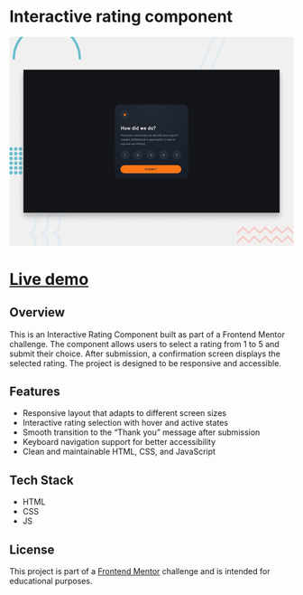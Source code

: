 # Interactive rating component

![Design preview for the Interactive rating component coding challenge](./design/desktop-preview.jpg)

# [Live demo](https://peaceful-liger-fe2823.netlify.app/)

## Overview
This is an Interactive Rating Component built as part of a Frontend Mentor challenge. The component allows users to select a rating from 1 to 5 and submit their choice. After submission, a confirmation screen displays the selected rating. The project is designed to be responsive and accessible.

## Features
-	Responsive layout that adapts to different screen sizes
-	Interactive rating selection with hover and active states
-	Smooth transition to the “Thank you” message after submission
-	Keyboard navigation support for better accessibility
-	Clean and maintainable HTML, CSS, and JavaScript

## Tech Stack
- HTML
- CSS
- JS

## License
This project is part of a [Frontend Mentor](https://www.frontendmentor.io) challenge and is intended for educational purposes.

